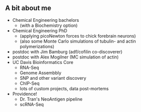 
## A bit about me

- Chemical Engineering bachelors
    - (with a Biochemistry option)
- Chemical Engineering PhD
    - (applying picoNewton forces to chick forebrain neurons)
    - (also some Monte Carlo simulations of tubulin- and actin polymerizations)
- postdoc with Jim Bamburg (adf/cofilin co-discoverer)
- postdoc with Alex Mogilner (MC simulation of actin)
- UC Davis Bioinformatics Core
    - RNA-Seq
    - Genome Assembbly
    - SNP and other variant discovery
    - ChIP-Seq
    - lots of custom projects, data post-mortems
- Providence!
    - Dr. Tran's NeoAntigen pipeline
    - scRNA-Seq


